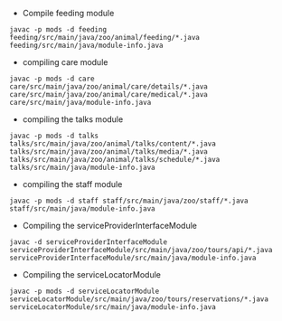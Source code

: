 - Compile feeding module
```shell
javac -p mods -d feeding feeding/src/main/java/zoo/animal/feeding/*.java feeding/src/main/java/module-info.java
```
- compiling care module
```shell
javac -p mods -d care care/src/main/java/zoo/animal/care/details/*.java care/src/main/java/zoo/animal/care/medical/*.java care/src/main/java/module-info.java
```
- compiling the talks module
```shell
javac -p mods -d talks talks/src/main/java/zoo/animal/talks/content/*.java talks/src/main/java/zoo/animal/talks/media/*.java talks/src/main/java/zoo/animal/talks/schedule/*.java talks/src/main/java/module-info.java
```
- compiling the staff module
```shell
javac -p mods -d staff staff/src/main/java/zoo/staff/*.java staff/src/main/java/module-info.java
```
- Compiling the serviceProviderInterfaceModule
```shell
javac -d serviceProviderInterfaceModule serviceProviderInterfaceModule/src/main/java/zoo/tours/api/*.java serviceProviderInterfaceModule/src/main/java/module-info.java
```
- Compiling the serviceLocatorModule
```shell
javac -p mods -d serviceLocatorModule serviceLocatorModule/src/main/java/zoo/tours/reservations/*.java serviceLocatorModule/src/main/java/module-info.java
```